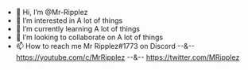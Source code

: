 - 👋 Hi, I’m @Mr-Ripplez
- 👀 I’m interested in A lot of things
- 🌱 I’m currently learning A lot of things
- 💞️ I’m looking to collaborate on A lot of things
- 📫 How to reach me Mr Ripplez#1773 on Discord --&--
https://youtube.com/c/MrRipplez --&--
https://twitter.com/MRipplez

<!---
Mr-Ripplez/Mr-Ripplez is a ✨ special ✨ repository because its `README.md` (this file) appears on your GitHub profile.
You can click the Preview link to take a look at your changes.
--->
